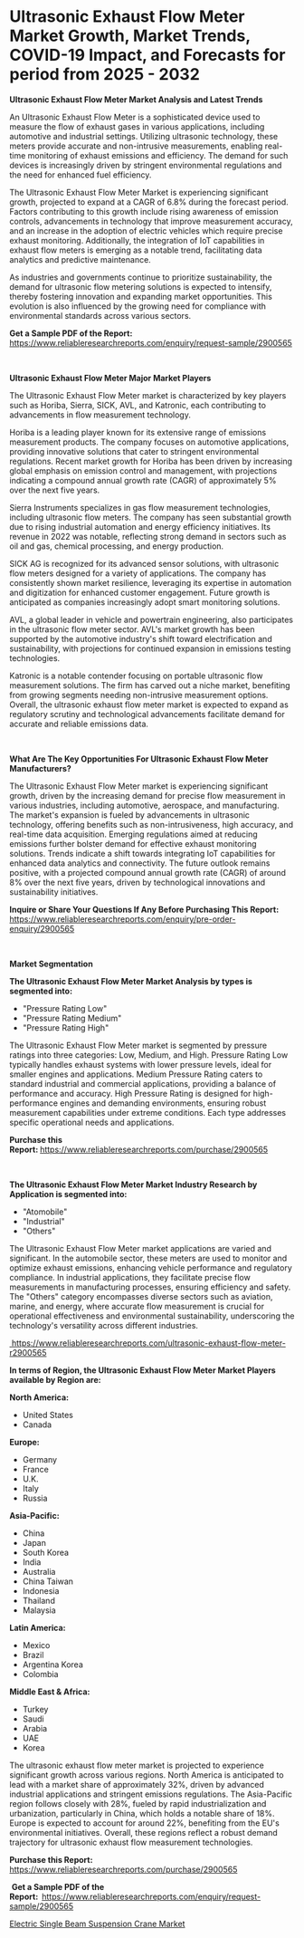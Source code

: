 <p><h1>Ultrasonic Exhaust Flow Meter Market Growth, Market Trends, COVID-19 Impact, and Forecasts for period from 2025 - 2032</h1></p><p><strong>Ultrasonic Exhaust Flow Meter Market Analysis and Latest Trends</strong></p>
<p><p>An Ultrasonic Exhaust Flow Meter is a sophisticated device used to measure the flow of exhaust gases in various applications, including automotive and industrial settings. Utilizing ultrasonic technology, these meters provide accurate and non-intrusive measurements, enabling real-time monitoring of exhaust emissions and efficiency. The demand for such devices is increasingly driven by stringent environmental regulations and the need for enhanced fuel efficiency.</p><p>The Ultrasonic Exhaust Flow Meter Market is experiencing significant growth, projected to expand at a CAGR of 6.8% during the forecast period. Factors contributing to this growth include rising awareness of emission controls, advancements in technology that improve measurement accuracy, and an increase in the adoption of electric vehicles which require precise exhaust monitoring. Additionally, the integration of IoT capabilities in exhaust flow meters is emerging as a notable trend, facilitating data analytics and predictive maintenance.</p><p>As industries and governments continue to prioritize sustainability, the demand for ultrasonic flow metering solutions is expected to intensify, thereby fostering innovation and expanding market opportunities. This evolution is also influenced by the growing need for compliance with environmental standards across various sectors.</p></p>
<p><strong>Get a Sample PDF of the Report:&nbsp;</strong> <a href="https://www.reliableresearchreports.com/enquiry/request-sample/2900565?utm_campaign=3016&utm_medium=2&utm_source=Github&utm_content=ia&utm_term=16032025&utm_id=ultrasonic-exhaust-flow-meter">https://www.reliableresearchreports.com/enquiry/request-sample/2900565</a></p>
<p>&nbsp;</p>
<p><strong>Ultrasonic Exhaust Flow Meter Major Market Players</strong></p>
<p><p>The Ultrasonic Exhaust Flow Meter market is characterized by key players such as Horiba, Sierra, SICK, AVL, and Katronic, each contributing to advancements in flow measurement technology.</p><p>Horiba is a leading player known for its extensive range of emissions measurement products. The company focuses on automotive applications, providing innovative solutions that cater to stringent environmental regulations. Recent market growth for Horiba has been driven by increasing global emphasis on emission control and management, with projections indicating a compound annual growth rate (CAGR) of approximately 5% over the next five years.</p><p>Sierra Instruments specializes in gas flow measurement technologies, including ultrasonic flow meters. The company has seen substantial growth due to rising industrial automation and energy efficiency initiatives. Its revenue in 2022 was notable, reflecting strong demand in sectors such as oil and gas, chemical processing, and energy production.</p><p>SICK AG is recognized for its advanced sensor solutions, with ultrasonic flow meters designed for a variety of applications. The company has consistently shown market resilience, leveraging its expertise in automation and digitization for enhanced customer engagement. Future growth is anticipated as companies increasingly adopt smart monitoring solutions.</p><p>AVL, a global leader in vehicle and powertrain engineering, also participates in the ultrasonic flow meter sector. AVL's market growth has been supported by the automotive industry's shift toward electrification and sustainability, with projections for continued expansion in emissions testing technologies.</p><p>Katronic is a notable contender focusing on portable ultrasonic flow measurement solutions. The firm has carved out a niche market, benefiting from growing segments needing non-intrusive measurement options. Overall, the ultrasonic exhaust flow meter market is expected to expand as regulatory scrutiny and technological advancements facilitate demand for accurate and reliable emissions data.</p></p>
<p>&nbsp;</p>
<p><strong>What Are The Key Opportunities For Ultrasonic Exhaust Flow Meter Manufacturers?</strong></p>
<p><p>The Ultrasonic Exhaust Flow Meter market is experiencing significant growth, driven by the increasing demand for precise flow measurement in various industries, including automotive, aerospace, and manufacturing. The market's expansion is fueled by advancements in ultrasonic technology, offering benefits such as non-intrusiveness, high accuracy, and real-time data acquisition. Emerging regulations aimed at reducing emissions further bolster demand for effective exhaust monitoring solutions. Trends indicate a shift towards integrating IoT capabilities for enhanced data analytics and connectivity. The future outlook remains positive, with a projected compound annual growth rate (CAGR) of around 8% over the next five years, driven by technological innovations and sustainability initiatives.</p></p>
<p><strong>Inquire or Share Your Questions If Any Before Purchasing This Report:</strong> <a href="https://www.reliableresearchreports.com/enquiry/pre-order-enquiry/2900565?utm_campaign=3016&utm_medium=2&utm_source=Github&utm_content=ia&utm_term=16032025&utm_id=ultrasonic-exhaust-flow-meter">https://www.reliableresearchreports.com/enquiry/pre-order-enquiry/2900565</a></p>
<p>&nbsp;</p>
<p><strong>Market Segmentation</strong></p>
<p><strong>The Ultrasonic Exhaust Flow Meter Market Analysis by types is segmented into:</strong></p>
<p><ul><li>"Pressure Rating Low"</li><li>"Pressure Rating Medium"</li><li>"Pressure Rating High"</li></ul></p>
<p><p>The Ultrasonic Exhaust Flow Meter market is segmented by pressure ratings into three categories: Low, Medium, and High. Pressure Rating Low typically handles exhaust systems with lower pressure levels, ideal for smaller engines and applications. Medium Pressure Rating caters to standard industrial and commercial applications, providing a balance of performance and accuracy. High Pressure Rating is designed for high-performance engines and demanding environments, ensuring robust measurement capabilities under extreme conditions. Each type addresses specific operational needs and applications.</p></p>
<p><strong>Purchase this Report:&nbsp;</strong><a href="https://www.reliableresearchreports.com/purchase/2900565?utm_campaign=3016&utm_medium=2&utm_source=Github&utm_content=ia&utm_term=16032025&utm_id=ultrasonic-exhaust-flow-meter">https://www.reliableresearchreports.com/purchase/2900565</a></p>
<p>&nbsp;</p>
<p><strong>The Ultrasonic Exhaust Flow Meter Market Industry Research by Application is segmented into:</strong></p>
<p><ul><li>"Atomobile"</li><li>"Industrial"</li><li>"Others"</li></ul></p>
<p><p>The Ultrasonic Exhaust Flow Meter market applications are varied and significant. In the automobile sector, these meters are used to monitor and optimize exhaust emissions, enhancing vehicle performance and regulatory compliance. In industrial applications, they facilitate precise flow measurements in manufacturing processes, ensuring efficiency and safety. The "Others" category encompasses diverse sectors such as aviation, marine, and energy, where accurate flow measurement is crucial for operational effectiveness and environmental sustainability, underscoring the technology's versatility across different industries.</p></p>
<p><a href="https://www.reliableresearchreports.com/ultrasonic-exhaust-flow-meter-r2900565?utm_campaign=3016&utm_medium=2&utm_source=Github&utm_content=ia&utm_term=16032025&utm_id=ultrasonic-exhaust-flow-meter">&nbsp;https://www.reliableresearchreports.com/ultrasonic-exhaust-flow-meter-r2900565</a></p>
<p><strong>In terms of Region, the Ultrasonic Exhaust Flow Meter Market Players available by Region are:</strong></p>
<p>
    <p> <strong> North America: </strong>
        <ul>
            <li>United States</li>
            <li>Canada</li>
        </ul>
        </p> 
    <p> <strong> Europe: </strong>
        <ul>
            <li>Germany</li>
            <li>France</li>
            <li>U.K.</li>
            <li>Italy</li>
            <li>Russia</li>
        </ul>
        </p> 
    <p> <strong> Asia-Pacific: </strong>
        <ul>
            <li>China</li>
            <li>Japan</li>
            <li>South Korea</li>
            <li>India</li>
            <li>Australia</li>
            <li>China Taiwan</li>
            <li>Indonesia</li>
            <li>Thailand</li>
            <li>Malaysia</li>
        </ul>
        </p> 
    <p> <strong> Latin America: </strong>
        <ul>
            <li>Mexico</li>
            <li>Brazil</li>
            <li>Argentina Korea</li>
            <li>Colombia</li>
        </ul>
        </p> 
    <p> <strong> Middle East & Africa: </strong>
        <ul>
            <li>Turkey</li>
            <li>Saudi</li>
            <li>Arabia</li>
            <li>UAE</li>
            <li>Korea</li>
        </ul>
    </p>
    </p>
<p><p>The ultrasonic exhaust flow meter market is projected to experience significant growth across various regions. North America is anticipated to lead with a market share of approximately 32%, driven by advanced industrial applications and stringent emissions regulations. The Asia-Pacific region follows closely with 28%, fueled by rapid industrialization and urbanization, particularly in China, which holds a notable share of 18%. Europe is expected to account for around 22%, benefiting from the EU's environmental initiatives. Overall, these regions reflect a robust demand trajectory for ultrasonic exhaust flow measurement technologies.</p></p>
<p><strong>Purchase this Report: </strong><a href="https://www.reliableresearchreports.com/purchase/2900565?utm_campaign=3016&utm_medium=2&utm_source=Github&utm_content=ia&utm_term=16032025&utm_id=ultrasonic-exhaust-flow-meter">https://www.reliableresearchreports.com/purchase/2900565</a></p>
<p>&nbsp;<strong>Get a Sample PDF of the Report:&nbsp;&nbsp;</strong><a href="https://www.reliableresearchreports.com/enquiry/request-sample/2900565?utm_campaign=3016&utm_medium=2&utm_source=Github&utm_content=ia&utm_term=16032025&utm_id=ultrasonic-exhaust-flow-meter">https://www.reliableresearchreports.com/enquiry/request-sample/2900565</a></p>
<p><strong></strong></p>
<p><p><a href="https://github.com/xalatieusope/Market-Research-Report-List-1/blob/main/electric-single-beam-suspension-crane-market.md?utm_campaign=3016&utm_medium=2&utm_source=Github&utm_content=ia&utm_term=16032025&utm_id=ultrasonic-exhaust-flow-meter">Electric Single Beam Suspension Crane Market</a></p></p>